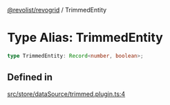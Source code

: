 [@revolist/revogrid](README.md) / TrimmedEntity

# Type Alias: TrimmedEntity

```ts
type TrimmedEntity: Record<number, boolean>;
```

## Defined in

[src/store/dataSource/trimmed.plugin.ts:4](https://github.com/revolist/revogrid/blob/11c1e89888ac9588cc703e312811b4cdaf67f0fb/src/store/dataSource/trimmed.plugin.ts#L4)
